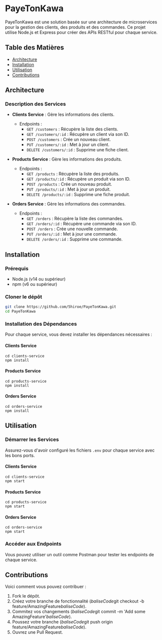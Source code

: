 # PayeTonKawa

PayeTonKawa est une solution basée sur une architecture de microservices pour la gestion des clients, des produits et des commandes. Ce projet utilise Node.js et Express pour créer des APIs RESTful pour chaque service.

## Table des Matières

- [Architecture](#architecture)
- [Installation](#installation)
- [Utilisation](#utilisation)
- [Contributions](#contributions)

## Architecture

### Description des Services

- **Clients Service** : Gère les informations des clients.
  - Endpoints :
    - `GET /customers` : Récupère la liste des clients.
    - `GET /customers/:id` : Récupère un client via son ID.
    - `POST /customers` : Crée un nouveau client.
    - `PUT /customers/:id` : Met à jour un client.
    - `DELETE /customers/:id` : Supprime une fiche client.

- **Products Service** : Gère les informations des produits.
  - Endpoints :
    - `GET /products` : Récupère la liste des produits.
    - `GET /products/:id` : Récupère un produit via son ID.
    - `POST /products` : Crée un nouveau produit.
    - `PUT /products/:id` : Met à jour un produit.
    - `DELETE /products/:id` : Supprime une fiche produit.

- **Orders Service** : Gère les informations des commandes.
  - Endpoints :
    - `GET /orders` : Récupère la liste des commandes.
    - `GET /orders/:id` : Récupère une commande via son ID.
    - `POST /orders` : Crée une nouvelle commande.
    - `PUT /orders/:id` : Met à jour une commande.
    - `DELETE /orders/:id` : Supprime une commande.

## Installation

### Prérequis

- Node.js (v14 ou supérieur)
- npm (v6 ou supérieur)

### Cloner le dépôt

```bash
git clone https://github.com/5hiroe/PayeTonKawa.git
cd PayeTonKawa
```

### Installation des Dépendances

Pour chaque service, vous devez installer les dépendances nécessaires :

#### Clients Service

```
cd clients-service
npm install
```

#### Products Service
```
cd products-service
npm install
```

#### Orders Service

```
cd orders-service
npm install
```

## Utilisation

### Démarrer les Services

Assurez-vous d'avoir configuré les fichiers `.env` pour chaque service avec les bons ports.

#### Clients Service

```
cd clients-service
npm start
```

#### Products Service

```
cd products-service
npm start
```

#### Orders Service

```
cd orders-service
npm start
```

### Accéder aux Endpoints

Vous pouvez utiliser un outil comme Postman pour tester les endpoints de chaque service.

## Contributions

Voici comment vous pouvez contribuer :

1. Fork le dépôt.
2. Créez votre branche de fonctionnalité (*baliseCode*git checkout -b feature/AmazingFeature*baliseCode*).
3. Commitez vos changements (*baliseCode*git commit -m 'Add some AmazingFeature'*baliseCode*).
4. Poussez votre branche (*baliseCode*git push origin feature/AmazingFeature*baliseCode*).
5. Ouvrez une Pull Request.
